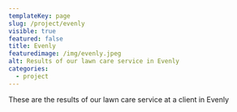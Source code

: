 ```yaml
---
templateKey: page
slug: /project/evenly
visible: true
featured: false
title: Evenly
featuredimage: /img/evenly.jpeg
alt: Results of our lawn care service in Evenly
categories:
  - project
---
```


These are the results of our lawn care service at a client in Evenly

